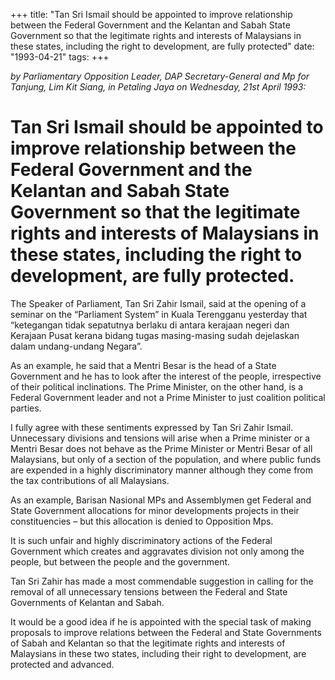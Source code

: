 +++ 
title: "Tan Sri Ismail should be appointed to improve relationship between the Federal Government and the Kelantan and Sabah State Government so that the legitimate rights and interests of Malaysians in these states, including the right to development, are fully protected"
date: "1993-04-21"
tags:
+++

_by Parliamentary Opposition Leader, DAP Secretary-General and Mp for Tanjung, Lim Kit Siang, in Petaling Jaya on Wednesday, 21st April 1993:_

# Tan Sri Ismail should be appointed to improve relationship between the Federal Government and the Kelantan and Sabah State Government so that the legitimate rights and interests of Malaysians in these states, including the right to development, are fully protected.

The Speaker of Parliament, Tan Sri Zahir Ismail, said at the opening of a seminar on the “Parliament System” in Kuala Terengganu yesterday that “ketegangan tidak sepatutnya berlaku di antara kerajaan negeri dan Kerajaan Pusat kerana bidang tugas masing-masing sudah dejelaskan dalam undang-undang Negara”.</u>

As an example, he said that a Mentri Besar is the head of a State Government and he has to look after the interest of the people, irrespective of their political inclinations. The Prime Minister, on the other hand, is a Federal Government leader and not a Prime Minister to just coalition political parties.

I fully agree with these sentiments expressed by Tan Sri Zahir Ismail. Unnecessary divisions and tensions will arise when a Prime minister or a Mentri Besar does not behave as the Prime Minister or Mentri Besar of all Malaysians, but only of a section of the population, and where public funds are expended in a highly discriminatory manner although they come from the tax contributions of all Malaysians.

As an example, Barisan Nasional MPs and Assemblymen get Federal and State Government allocations for minor developments projects in their constituencies – but this allocation is denied to Opposition Mps.

It is such unfair and highly discriminatory actions of the Federal Government which creates and aggravates division not only among the people, but between the people and the government.

Tan Sri Zahir has made a most commendable suggestion in calling for the removal of all unnecessary tensions between the Federal and State Governments of Kelantan and Sabah.

It would be a good idea if he is appointed with the special task of making proposals to improve relations between the Federal and State Governments of Sabah and Kelantan so that the legitimate rights and interests of Malaysians in these two states, including their right to development, are protected and advanced.
 
